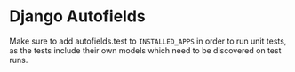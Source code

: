 Django Autofields
=================

Make sure to add autofields.test to `INSTALLED_APPS` in order to run
unit tests, as the tests include their own models which need to be
discovered on test runs.
